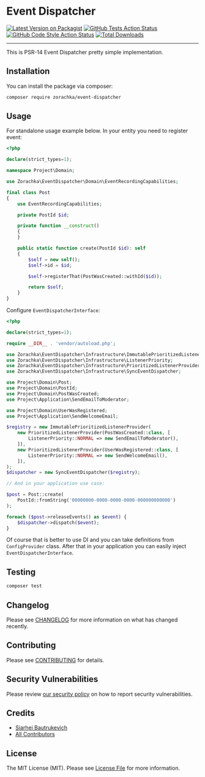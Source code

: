 # Event Dispatcher

[![Latest Version on Packagist](https://img.shields.io/packagist/v/zorachka/event_dispatcher.svg?style=flat-square)](https://packagist.org/packages/zorachka/event_dispatcher)
[![GitHub Tests Action Status](https://img.shields.io/github/workflow/status/zorachka/event_dispatcher/run-tests?label=tests)](https://github.com/zorachka/event_dispatcher/actions?query=workflow%3ATests+branch%3Amaster)
[![GitHub Code Style Action Status](https://img.shields.io/github/workflow/status/zorachka/event_dispatcher/Check%20&%20fix%20styling?label=code%20style)](https://github.com/zorachka/event_dispatcher/actions?query=workflow%3A"Check+%26+fix+styling"+branch%3Amaster)
[![Total Downloads](https://img.shields.io/packagist/dt/zorachka/event_dispatcher.svg?style=flat-square)](https://packagist.org/packages/zorachka/event_dispatcher)

---

This is PSR-14 Event Dispatcher pretty simple implementation.

## Installation

You can install the package via composer:

```bash
composer require zorachka/event-dispatcher
```

## Usage

For standalone usage example below. In your entity you need to register event:

```php
<?php

declare(strict_types=1);

namespace Project\Domain;

use Zorachka\EventDispatcher\Domain\EventRecordingCapabilities;

final class Post
{
    use EventRecordingCapabilities;

    private PostId $id;

    private function __construct()
    {
    }

    public static function create(PostId $id): self
    {
        $self = new self();
        $self->id = $id;

        $self->registerThat(PostWasCreated::withId($id));

        return $self;
    }
}

```

Configure `EventDispatcherInterface`:

```php
<?php

declare(strict_types=1);

require __DIR__ . 'vendor/autoload.php';

use Zorachka\EventDispatcher\Infrastructure\ImmutablePrioritizedListenerProvider;
use Zorachka\EventDispatcher\Infrastructure\ListenerPriority;
use Zorachka\EventDispatcher\Infrastructure\PrioritizedListenerProvider;
use Zorachka\EventDispatcher\Infrastructure\SyncEventDispatcher;

use Project\Domain\Post;
use Project\Domain\PostId;
use Project\Domain\PostWasCreated;
use Project\Application\SendEmailToModerator;

use Project\Domain\UserWasRegistered;
use Project\Application\SendWelcomeEmail;

$registry = new ImmutablePrioritizedListenerProvider(
    new PrioritizedListenerProvider(PostWasCreated::class, [
        ListenerPriority::NORMAL => new SendEmailToModerator(),
    ]),
    new PrioritizedListenerProvider(UserWasRegistered::class, [
        ListenerPriority::NORMAL => new SendWelcomeEmail(), 
    ]),
);
$dispatcher = new SyncEventDispatcher($registry);

// And in your application use case:

$post = Post::create(
    PostId::fromString('00000000-0000-0000-0000-000000000000')
);

foreach ($post->releaseEvents() as $event) {
    $dispatcher->dispatch($event);
}

```

Of course that is better to use DI and you can take 
definitions from `ConfigProvider` class. 
After that in your application you can easily inject `EventDispatcherInterface`.


## Testing

```bash
composer test
```

## Changelog

Please see [CHANGELOG](CHANGELOG.md) for more information on what has changed recently.

## Contributing

Please see [CONTRIBUTING](.github/CONTRIBUTING.md) for details.

## Security Vulnerabilities

Please review [our security policy](../../security/policy) on how to report security vulnerabilities.

## Credits

- [Siarhei Bautrukevich](https://github.com/bautrukevich)
- [All Contributors](../../contributors)

## License

The MIT License (MIT). Please see [License File](LICENSE.md) for more information.
